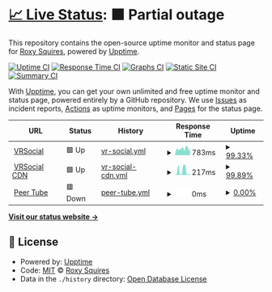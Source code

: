 # [📈 Live Status](https://status.vrsocial.network): <!--live status--> **🟧 Partial outage**

This repository contains the open-source uptime monitor and status page for [Roxy Squires](https://status.vrsocial.network), powered by [Upptime](https://github.com/upptime/upptime).

[![Uptime CI](https://github.com/RoxyBoxxy/vrsocial-network/workflows/Uptime%20CI/badge.svg)](https://github.com/RoxyBoxxy/vrsocial-network/actions?query=workflow%3A%22Uptime+CI%22)
[![Response Time CI](https://github.com/RoxyBoxxy/vrsocial-network/workflows/Response%20Time%20CI/badge.svg)](https://github.com/RoxyBoxxy/vrsocial-network/actions?query=workflow%3A%22Response+Time+CI%22)
[![Graphs CI](https://github.com/RoxyBoxxy/vrsocial-network/workflows/Graphs%20CI/badge.svg)](https://github.com/RoxyBoxxy/vrsocial-network/actions?query=workflow%3A%22Graphs+CI%22)
[![Static Site CI](https://github.com/RoxyBoxxy/vrsocial-network/workflows/Static%20Site%20CI/badge.svg)](https://github.com/RoxyBoxxy/vrsocial-network/actions?query=workflow%3A%22Static+Site+CI%22)
[![Summary CI](https://github.com/RoxyBoxxy/vrsocial-network/workflows/Summary%20CI/badge.svg)](https://github.com/RoxyBoxxy/vrsocial-network/actions?query=workflow%3A%22Summary+CI%22)

With [Upptime](https://upptime.js.org), you can get your own unlimited and free uptime monitor and status page, powered entirely by a GitHub repository. We use [Issues](https://github.com/RoxyBoxxy/vrsocial-network/issues) as incident reports, [Actions](https://github.com/RoxyBoxxy/vrsocial-network/actions) as uptime monitors, and [Pages](https://status.vrsocial.network) for the status page.

<!--start: status pages-->
<!-- This summary is generated by Upptime (https://github.com/upptime/upptime) -->
<!-- Do not edit this manually, your changes will be overwritten -->
<!-- prettier-ignore -->
| URL | Status | History | Response Time | Uptime |
| --- | ------ | ------- | ------------- | ------ |
| <img alt="" src="https://icons.duckduckgo.com/ip3/vrsocial.network.ico" height="13"> [VRSocial](https://vrsocial.network) | 🟩 Up | [vr-social.yml](https://github.com/RoxyBoxxy/vrsocial-network/commits/HEAD/history/vr-social.yml) | <details><summary><img alt="Response time graph" src="./graphs/vr-social/response-time-week.png" height="20"> 783ms</summary><br><a href="https://status.vrsocial.network/history/vr-social"><img alt="Response time 687" src="https://img.shields.io/endpoint?url=https%3A%2F%2Fraw.githubusercontent.com%2FRoxyBoxxy%2Fvrsocial-network%2FHEAD%2Fapi%2Fvr-social%2Fresponse-time.json"></a><br><a href="https://status.vrsocial.network/history/vr-social"><img alt="24-hour response time 1108" src="https://img.shields.io/endpoint?url=https%3A%2F%2Fraw.githubusercontent.com%2FRoxyBoxxy%2Fvrsocial-network%2FHEAD%2Fapi%2Fvr-social%2Fresponse-time-day.json"></a><br><a href="https://status.vrsocial.network/history/vr-social"><img alt="7-day response time 783" src="https://img.shields.io/endpoint?url=https%3A%2F%2Fraw.githubusercontent.com%2FRoxyBoxxy%2Fvrsocial-network%2FHEAD%2Fapi%2Fvr-social%2Fresponse-time-week.json"></a><br><a href="https://status.vrsocial.network/history/vr-social"><img alt="30-day response time 743" src="https://img.shields.io/endpoint?url=https%3A%2F%2Fraw.githubusercontent.com%2FRoxyBoxxy%2Fvrsocial-network%2FHEAD%2Fapi%2Fvr-social%2Fresponse-time-month.json"></a><br><a href="https://status.vrsocial.network/history/vr-social"><img alt="1-year response time 687" src="https://img.shields.io/endpoint?url=https%3A%2F%2Fraw.githubusercontent.com%2FRoxyBoxxy%2Fvrsocial-network%2FHEAD%2Fapi%2Fvr-social%2Fresponse-time-year.json"></a></details> | <details><summary><a href="https://status.vrsocial.network/history/vr-social">99.33%</a></summary><a href="https://status.vrsocial.network/history/vr-social"><img alt="All-time uptime 97.01%" src="https://img.shields.io/endpoint?url=https%3A%2F%2Fraw.githubusercontent.com%2FRoxyBoxxy%2Fvrsocial-network%2FHEAD%2Fapi%2Fvr-social%2Fuptime.json"></a><br><a href="https://status.vrsocial.network/history/vr-social"><img alt="24-hour uptime 100.00%" src="https://img.shields.io/endpoint?url=https%3A%2F%2Fraw.githubusercontent.com%2FRoxyBoxxy%2Fvrsocial-network%2FHEAD%2Fapi%2Fvr-social%2Fuptime-day.json"></a><br><a href="https://status.vrsocial.network/history/vr-social"><img alt="7-day uptime 99.33%" src="https://img.shields.io/endpoint?url=https%3A%2F%2Fraw.githubusercontent.com%2FRoxyBoxxy%2Fvrsocial-network%2FHEAD%2Fapi%2Fvr-social%2Fuptime-week.json"></a><br><a href="https://status.vrsocial.network/history/vr-social"><img alt="30-day uptime 96.56%" src="https://img.shields.io/endpoint?url=https%3A%2F%2Fraw.githubusercontent.com%2FRoxyBoxxy%2Fvrsocial-network%2FHEAD%2Fapi%2Fvr-social%2Fuptime-month.json"></a><br><a href="https://status.vrsocial.network/history/vr-social"><img alt="1-year uptime 97.01%" src="https://img.shields.io/endpoint?url=https%3A%2F%2Fraw.githubusercontent.com%2FRoxyBoxxy%2Fvrsocial-network%2FHEAD%2Fapi%2Fvr-social%2Fuptime-year.json"></a></details>
| <img alt="" src="https://icons.duckduckgo.com/ip3/null.ico" height="13"> [VRSocial CDN](https:/cdn-vrsocial.b-cdn.net) | 🟩 Up | [vr-social-cdn.yml](https://github.com/RoxyBoxxy/vrsocial-network/commits/HEAD/history/vr-social-cdn.yml) | <details><summary><img alt="Response time graph" src="./graphs/vr-social-cdn/response-time-week.png" height="20"> 217ms</summary><br><a href="https://status.vrsocial.network/history/vr-social-cdn"><img alt="Response time 127" src="https://img.shields.io/endpoint?url=https%3A%2F%2Fraw.githubusercontent.com%2FRoxyBoxxy%2Fvrsocial-network%2FHEAD%2Fapi%2Fvr-social-cdn%2Fresponse-time.json"></a><br><a href="https://status.vrsocial.network/history/vr-social-cdn"><img alt="24-hour response time 60" src="https://img.shields.io/endpoint?url=https%3A%2F%2Fraw.githubusercontent.com%2FRoxyBoxxy%2Fvrsocial-network%2FHEAD%2Fapi%2Fvr-social-cdn%2Fresponse-time-day.json"></a><br><a href="https://status.vrsocial.network/history/vr-social-cdn"><img alt="7-day response time 217" src="https://img.shields.io/endpoint?url=https%3A%2F%2Fraw.githubusercontent.com%2FRoxyBoxxy%2Fvrsocial-network%2FHEAD%2Fapi%2Fvr-social-cdn%2Fresponse-time-week.json"></a><br><a href="https://status.vrsocial.network/history/vr-social-cdn"><img alt="30-day response time 125" src="https://img.shields.io/endpoint?url=https%3A%2F%2Fraw.githubusercontent.com%2FRoxyBoxxy%2Fvrsocial-network%2FHEAD%2Fapi%2Fvr-social-cdn%2Fresponse-time-month.json"></a><br><a href="https://status.vrsocial.network/history/vr-social-cdn"><img alt="1-year response time 127" src="https://img.shields.io/endpoint?url=https%3A%2F%2Fraw.githubusercontent.com%2FRoxyBoxxy%2Fvrsocial-network%2FHEAD%2Fapi%2Fvr-social-cdn%2Fresponse-time-year.json"></a></details> | <details><summary><a href="https://status.vrsocial.network/history/vr-social-cdn">99.89%</a></summary><a href="https://status.vrsocial.network/history/vr-social-cdn"><img alt="All-time uptime 99.90%" src="https://img.shields.io/endpoint?url=https%3A%2F%2Fraw.githubusercontent.com%2FRoxyBoxxy%2Fvrsocial-network%2FHEAD%2Fapi%2Fvr-social-cdn%2Fuptime.json"></a><br><a href="https://status.vrsocial.network/history/vr-social-cdn"><img alt="24-hour uptime 100.00%" src="https://img.shields.io/endpoint?url=https%3A%2F%2Fraw.githubusercontent.com%2FRoxyBoxxy%2Fvrsocial-network%2FHEAD%2Fapi%2Fvr-social-cdn%2Fuptime-day.json"></a><br><a href="https://status.vrsocial.network/history/vr-social-cdn"><img alt="7-day uptime 99.89%" src="https://img.shields.io/endpoint?url=https%3A%2F%2Fraw.githubusercontent.com%2FRoxyBoxxy%2Fvrsocial-network%2FHEAD%2Fapi%2Fvr-social-cdn%2Fuptime-week.json"></a><br><a href="https://status.vrsocial.network/history/vr-social-cdn"><img alt="30-day uptime 99.93%" src="https://img.shields.io/endpoint?url=https%3A%2F%2Fraw.githubusercontent.com%2FRoxyBoxxy%2Fvrsocial-network%2FHEAD%2Fapi%2Fvr-social-cdn%2Fuptime-month.json"></a><br><a href="https://status.vrsocial.network/history/vr-social-cdn"><img alt="1-year uptime 99.90%" src="https://img.shields.io/endpoint?url=https%3A%2F%2Fraw.githubusercontent.com%2FRoxyBoxxy%2Fvrsocial-network%2FHEAD%2Fapi%2Fvr-social-cdn%2Fuptime-year.json"></a></details>
| <img alt="" src="https://icons.duckduckgo.com/ip3/media.vrsocial.network.ico" height="13"> [Peer Tube](https://media.vrsocial.network) | 🟥 Down | [peer-tube.yml](https://github.com/RoxyBoxxy/vrsocial-network/commits/HEAD/history/peer-tube.yml) | <details><summary><img alt="Response time graph" src="./graphs/peer-tube/response-time-week.png" height="20"> 0ms</summary><br><a href="https://status.vrsocial.network/history/peer-tube"><img alt="Response time 0" src="https://img.shields.io/endpoint?url=https%3A%2F%2Fraw.githubusercontent.com%2FRoxyBoxxy%2Fvrsocial-network%2FHEAD%2Fapi%2Fpeer-tube%2Fresponse-time.json"></a><br><a href="https://status.vrsocial.network/history/peer-tube"><img alt="24-hour response time 0" src="https://img.shields.io/endpoint?url=https%3A%2F%2Fraw.githubusercontent.com%2FRoxyBoxxy%2Fvrsocial-network%2FHEAD%2Fapi%2Fpeer-tube%2Fresponse-time-day.json"></a><br><a href="https://status.vrsocial.network/history/peer-tube"><img alt="7-day response time 0" src="https://img.shields.io/endpoint?url=https%3A%2F%2Fraw.githubusercontent.com%2FRoxyBoxxy%2Fvrsocial-network%2FHEAD%2Fapi%2Fpeer-tube%2Fresponse-time-week.json"></a><br><a href="https://status.vrsocial.network/history/peer-tube"><img alt="30-day response time 0" src="https://img.shields.io/endpoint?url=https%3A%2F%2Fraw.githubusercontent.com%2FRoxyBoxxy%2Fvrsocial-network%2FHEAD%2Fapi%2Fpeer-tube%2Fresponse-time-month.json"></a><br><a href="https://status.vrsocial.network/history/peer-tube"><img alt="1-year response time 0" src="https://img.shields.io/endpoint?url=https%3A%2F%2Fraw.githubusercontent.com%2FRoxyBoxxy%2Fvrsocial-network%2FHEAD%2Fapi%2Fpeer-tube%2Fresponse-time-year.json"></a></details> | <details><summary><a href="https://status.vrsocial.network/history/peer-tube">0.00%</a></summary><a href="https://status.vrsocial.network/history/peer-tube"><img alt="All-time uptime 0.00%" src="https://img.shields.io/endpoint?url=https%3A%2F%2Fraw.githubusercontent.com%2FRoxyBoxxy%2Fvrsocial-network%2FHEAD%2Fapi%2Fpeer-tube%2Fuptime.json"></a><br><a href="https://status.vrsocial.network/history/peer-tube"><img alt="24-hour uptime 0.00%" src="https://img.shields.io/endpoint?url=https%3A%2F%2Fraw.githubusercontent.com%2FRoxyBoxxy%2Fvrsocial-network%2FHEAD%2Fapi%2Fpeer-tube%2Fuptime-day.json"></a><br><a href="https://status.vrsocial.network/history/peer-tube"><img alt="7-day uptime 0.00%" src="https://img.shields.io/endpoint?url=https%3A%2F%2Fraw.githubusercontent.com%2FRoxyBoxxy%2Fvrsocial-network%2FHEAD%2Fapi%2Fpeer-tube%2Fuptime-week.json"></a><br><a href="https://status.vrsocial.network/history/peer-tube"><img alt="30-day uptime 7.96%" src="https://img.shields.io/endpoint?url=https%3A%2F%2Fraw.githubusercontent.com%2FRoxyBoxxy%2Fvrsocial-network%2FHEAD%2Fapi%2Fpeer-tube%2Fuptime-month.json"></a><br><a href="https://status.vrsocial.network/history/peer-tube"><img alt="1-year uptime 0.00%" src="https://img.shields.io/endpoint?url=https%3A%2F%2Fraw.githubusercontent.com%2FRoxyBoxxy%2Fvrsocial-network%2FHEAD%2Fapi%2Fpeer-tube%2Fuptime-year.json"></a></details>

<!--end: status pages-->

[**Visit our status website →**](https://status.vrsocial.network)

## 📄 License

- Powered by: [Upptime](https://github.com/upptime/upptime)
- Code: [MIT](./LICENSE) © [Roxy Squires](https://status.vrsocial.network)
- Data in the `./history` directory: [Open Database License](https://opendatacommons.org/licenses/odbl/1-0/)
